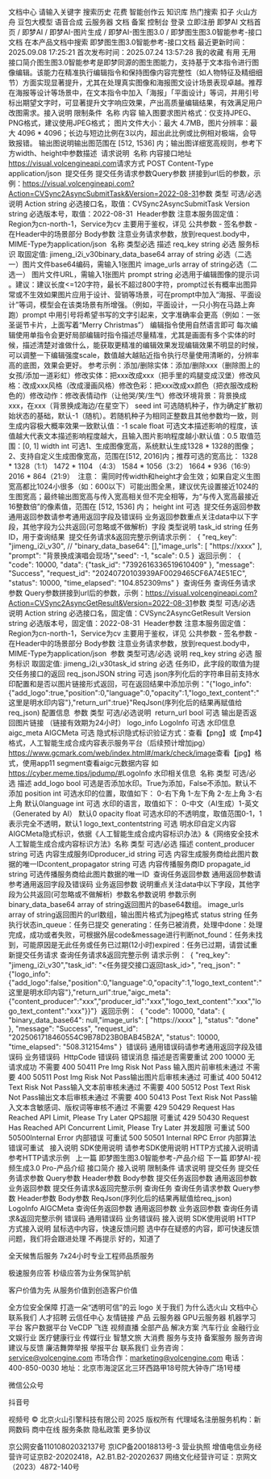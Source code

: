 
文档中心
请输入关键字
搜索历史
花费
智能创作云
知识库
热门搜索
扣子
火山方舟
豆包大模型
语音合成
云服务器
文档
备案
控制台
登录
立即注册
即梦AI
文档首页
/
即梦AI
/
即梦AI-图片生成
/
即梦AI-图生图3.0
/
即梦图生图3.0智能参考-接口文档
在本产品文档中搜索
即梦图生图3.0智能参考-接口文档
最近更新时间：2025.09.08 17:25:21
首次发布时间：2025.07.24 13:57:28
我的收藏
有用
无用
接口简介​
图生图3.0智能参考是即梦同源的图生图能力，支持基于文本指令进行图像编辑。该能力在精准执行编辑指令和保持图像内容完整性（如人物特征及精细细节）方面实现显著提升，尤其在处理真实图像和海报图文设计场景表现卓越。推荐在海报等设计等场景中，在文本指令中加入「海报」「平面设计」等词，并用引号标出期望文字时，可显著提升文字响应效果，产出高质量编辑结果，有效满足用户改图需求。​
​
接入说明​
限制条件​
​
名称​
内容​
输入图要求​
图片格式：仅支持JPEG、PNG格式，建议使用JPEG格式；​
图片文件大小：最大 4.7MB，图片分辨率：最大 4096 * 4096；​
长边与短边比例在3以内，超出此比例或比例相对极端，会导致报错。​
输出图说明​
输出图范围在 [512, 1536] 内；​
输出图详细宽高规则，参考下方width、height中参数描述​
​
请求说明​
​
名称​
内容​
接口地址​
https://visual.volcengineapi.com​
请求方式​
POST​
Content-Type​
application/json​
​
提交任务​
提交任务请求参数​
Query参数​
拼接到url后的参数，示例：https://visual.volcengineapi.com?Action=CVSync2AsyncSubmitTask&Version=2022-08-31​
​
参数​
类型​
可选/必选​
说明​
Action​
string​
必选​
接口名，取值：CVSync2AsyncSubmitTask​
Version​
string​
必选​
版本号，取值：2022-08-31​
​
Header参数​
注意​
本服务固定值：Region为cn-north-1，Service为cv​
主要用于鉴权，详见 公共参数 - 签名参数 - 在Header中的场景部分​
Body参数​
注意​
业务请求参数，放到request.body中，MIME-Type为application/json​
​
名称​
类型​
必选​
描述​
req_key​
string​
必选​
服务标识​
取固定值: jimeng_i2i_v30​
binary_data_base64​
array of string​
必选（二选一）​
图片文件base64编码，需输入1张图片​
image_urls​
array of string​
必选（二选一）​
图片文件URL，需输入1张图片​
prompt​
string​
必选​
用于编辑图像的提示词 。建议：​
建议长度<=120字符，最长不超过800字符，prompt过长有概率出图异常或不生效​
如果图片应用于设计、营销等场景，可在prompt中加入“海报、平面设计”等词，模型会在该类场景有所增强。（例如，平面设计，一只小狗在马路上奔跑）​
prompt 中用引号将希望书写的文字引起来，文字准确率会更高（例如：一张圣诞节卡片，上面写着“Merry Christmas”）​
编辑指令使用自然语言即可​
每次编辑使用单指令会更好​
局部编辑时指令描述尽量精准，尤其是画面有多个实体的时候，描述清楚对谁做什么，能获取更精准的编辑效果​
发现编辑效果不明显的时候，可以调整一下编辑强度scale，数值越大越贴近指令执行​
尽量使用清晰的，分辨率高的底图，效果会更好。​
参考示例：​
添加/删除实体：添加/删除xxx（删除图上的女孩/添加一道彩虹）​
修改实体：把xxx改成xxx（把手里的鸡腿变成汉堡）​
修改风格：改成xxx风格（改成漫画风格）​
修改色彩：把xxx改成xx颜色（把衣服改成粉色的）​
修改动作：修改表情动作（让他哭/笑/生气）​
修改环境背景：背景换成xxx，在xxx（背景换成海边/在星空下）​
seed​
int​
可选​
随机种子，作为确定扩散初始状态的基础，默认-1（随机）。若随机种子为相同正整数且其他参数均一致，则生成内容极大概率效果一致​
默认值：-1​
scale​
float​
可选​
文本描述影响的程度，该值越大代表文本描述影响程度越大，且输入图片影响程度越小​
默认值：0.5​
取值范围：[0, 1]​
width​
int​
可选​
1、生成图像宽高，系统默认生成1328 * 1328的图像；​
2、支持自定义生成图像宽高，范围在[512, 2016]内；推荐可选的宽高比：​
1328 * 1328（1:1）​
1472 * 1104 （4:3）​
1584 * 1056（3:2）​
1664 * 936（16:9）​
2016 * 864（21:9）​
​
注意：​
需同时传width和height才会生效；​
如果自定义生图宽高都比1024小很多（如：600以下）可能出图全黑，建议优先设置接近1024的生图宽高；​
最终输出图宽高与传入宽高相关但不完全相等，为“与传入宽高最接近16整数倍”的像素值，范围在 [512, 1536] 内；​
height​
int​
可选​
​
提交任务返回参数​
通用返回参数​
请参考通用返回字段及错误码​
业务返回参数​
重点关注data中以下字段，其他字段为公共返回(可忽略或不做解析)​
​
字段​
类型​
说明​
task_id​
string​
任务ID，用于查询结果​
​
提交任务请求&返回完整示例​
请求示例：​
​
{​
    "req_key": "jimeng_i2i_v30",​
    // "binary_data_base64": [],​
    "image_urls": [​
        "https://xxxx"​
    ],​
    "prompt": "背景换成演唱会现场",​
    "seed": -1,​
    "scale": 0.5​
}​
​
返回示例：​
​
{​
    "code": 10000,​
    "data": {​
        "task_id": "7392616336519610409"​
    },​
    "message": "Success",​
    "request_id": "20240720103939AF0029465CF6A74E51EC",​
    "status": 10000,​
    "time_elapsed": "104.852309ms"​
}​
​
查询任务​
查询任务请求参数​
Query参数​
拼接到url后的参数，示例：https://visual.volcengineapi.com?Action=CVSync2AsyncGetResult&Version=2022-08-31​
​
参数​
类型​
可选/必选​
说明​
Action​
string​
必选​
接口名，固定值：CVSync2AsyncGetResult​
Version​
string​
必选​
版本号，固定值：2022-08-31​
​
Header参数​
注意​
本服务固定值：Region为cn-north-1，Service为cv​
主要用于鉴权，详见 公共参数 - 签名参数 - 在Header中的场景部分​
Body参数​
注意​
业务请求参数，放到request.body中，MIME-Type为application/json​
​
参数​
类型​
可选/必选​
说明​
req_key​
string​
必选​
服务标识​
取固定值: jimeng_i2i_v30​
task_id​
string​
必选​
任务ID，此字段的取值为提交任务接口的返回​
req_json​
JSON string​
可选​
json序列化后的字符串​
目前支持水印配置和是否以图片链接形式返回，可在返回结果中添加​
示例："{\"logo_info\":{\"add_logo\":true,\"position\":0,\"language\":0,\"opacity\":1,\"logo_text_content\":\"这里是明水印内容\"},\"return_url\":true}"​
​
ReqJson(序列化后的结果再赋值给req_json)​
配置信息​
​
参数​
类型​
可选/必选​
说明​
​
return_url​
bool​
可选​
输出是否返回图片链接 （链接有效期为24小时）​
​
logo_info​
LogoInfo​
可选​
水印信息​
​
aigc_meta​
AIGCMeta​
可选​
隐式标识​
隐式标识验证方式：​
查看【png】或【mp4】格式，人工智能生成合成内容表示服务平台（后续预计增加jpg）​
https://www.gcmark.com/web/index.html#/mark/check/image​
查看【jpg】格式，使用app11 segment查看aigc元数据内容​
如 https://cyber.meme.tips/jpdump/#​
​
LogoInfo​
水印相关信息​
​
名称​
类型​
可选/必选​
描述​
add_logo​
bool​
可选​
是否添加水印。True为添加，False不添加。默认不添加​
position​
int​
可选​
水印的位置，取值如下：​
0-右下角​
1-左下角​
2-左上角​
3-右上角​
默认0​
language​
int​
可选​
水印的语言，取值如下：​
0-中文（AI生成）​
1-英文（Generated by AI）​
默认0​
opacity​
float​
可选​
水印的不透明度，取值范围0-1，1表示完全不透明，默认1​
logo_text_content​
string​
可选​
明水印自定义内容​
​
AIGCMeta​
隐式标识，依据《人工智能生成合成内容标识办法》&《网络安全技术人工智能生成合成内容标识方法》​
​
名称​
类型​
可选/必选​
描述​
content_producer​
string​
可选​
内容生成服务ID​
producer_id​
string​
可选​
内容生成服务商给此图片数据的唯一ID​
content_propagator​
string​
可选​
内容传播服务商ID​
propagate_id​
string​
可选​
传播服务商给此图片数据的唯一ID​
​
查询任务返回参数​
通用返回参数​
请参考通用返回字段及错误码​
业务返回参数​
说明​
重点关注data中以下字段，其他字段为公共返回(可忽略或不做解析)​
​
参数名​
参数说明​
参数示例​
binary_data_base64​
array of string​
返回图片的base64数组。​
image_urls​
array of string​
返回图片的url数组，输出图片格式为jpeg格式​
status​
string​
任务执行状态​
in_queue：任务已提交​
generating：任务已被消费，处理中​
done：处理完成，成功或者失败，可根据外层code&message进行判断​
not_found：任务未找到，可能原因是无此任务或任务已过期(12小时)​
expired：任务已过期，请尝试重新提交任务请求​
​
查询任务请求&返回完整示例​
请求示例：​
​
{​
    "req_key": "jimeng_i2i_v30",​
    "task_id": "<任务提交接口返回task_id>",​
    "req_json": "{\"logo_info\":{\"add_logo\":false,\"position\":0,\"language\":0,\"opacity\":1,\"logo_text_content\":\"这里是明水印内容\"},\"return_url\":true,\"aigc_meta\":{\"content_producer\":\"xxx\",\"producer_id\":\"xxx\",\"logo_text_content\":\"xxx\",\"logo_text_content\":\"xxx\"}}"​
   }​
​
返回示例：​
​
{​
    "code": 10000,​
    "data": {​
        "binary_data_base64": null,​
        "image_urls": [​
            "https://xxxx"​
        ],​
        "status": "done"​
    },​
    "message": "Success",​
    "request_id": "2025061718460554C9B78D23B0BAB45B2A",​
    "status": 10000,​
    "time_elapsed": "508.312154ms"​
}​
​
错误码​
通用错误码​
请参考通用返回字段及错误码​
业务错误码​
​
HttpCode​
错误码​
错误消息​
描述​
是否需要重试​
200​
10000​
无​
请求成功​
不需要​
400​
50411​
Pre Img Risk Not Pass​
输入图片前审核未通过​
不需要​
400​
50511​
Post Img Risk Not Pass​
输出图片后审核未通过​
可重试​
400​
50412​
Text Risk Not Pass​
输入文本前审核未通过​
不需要​
400​
50512​
Post Text Risk Not Pass​
输出文本后审核未通过​
不需要​
400​
50413​
Post Text Risk Not Pass​
输入文本含敏感词、版权词等审核不通过​
不需要​
429​
50429​
Request Has Reached API Limit, Please Try Later​
QPS超限​
可重试​
429​
50430​
Request Has Reached API Concurrent Limit, Please Try Later​
并发超限​
可重试​
500​
50500​
Internal Error​
内部错误​
可重试​
500​
50501​
Internal RPC Error​
内部算法错误​
可重试​
​
​
接入说明​
SDK使用说明​
请参考SDK使用说明​
HTTP方式接入说明​
请参考HTTP请求示例​
​
​
上一篇
即梦图生图3.0智能参考-产品介绍
下一篇
即梦AI-视频生成3.0 Pro-产品介绍
接口简介
接入说明
限制条件
请求说明
提交任务
提交任务请求参数
Query参数
Header参数
Body参数
提交任务返回参数
通用返回参数
业务返回参数
提交任务请求&返回完整示例
查询任务
查询任务请求参数
Query参数
Header参数
Body参数
ReqJson(序列化后的结果再赋值给req_json)
LogoInfo
AIGCMeta
查询任务返回参数
通用返回参数
业务返回参数
查询任务请求&返回完整示例
错误码
通用错误码
业务错误码
接入说明
SDK使用说明
HTTP方式接入说明
鼠标选中内容，快速反馈问题
选中存在疑惑的内容，即可快速反馈问题，我们将会跟进处理
不再提示
好的，知道了

全天候售后服务
7x24小时专业工程师品质服务

极速服务应答
秒级应答为业务保驾护航

客户价值为先
从服务价值到创造客户价值

全方位安全保障
打造一朵“透明可信”的云
logo
关于我们
为什么选火山
文档中心
联系我们
人才招聘
云信任中心
友情链接
产品
云服务器
GPU云服务器
机器学习平台
客户数据平台 VeCDP
飞连
视频直播
全部产品
解决方案
汽车行业
金融行业
文娱行业
医疗健康行业
传媒行业
智慧文旅
大消费
服务与支持
备案服务
服务咨询
建议与反馈
廉洁舞弊举报
举报平台
联系我们
业务咨询：service@volcengine.com
市场合作：marketing@volcengine.com
电话：400-850-0030
地址：北京市海淀区北三环西路甲18号院大钟寺广场1号楼

微信公众号

抖音号

视频号
© 北京火山引擎科技有限公司 2025 版权所有
代理域名注册服务机构：新网数码 商中在线
服务条款
隐私政策
更多协议

京公网安备11010802032137号
京ICP备20018813号-3
营业执照
增值电信业务经营许可证京B2-20202418，A2.B1.B2-20202637
网络文化经营许可证：京网文（2023）4872-140号
